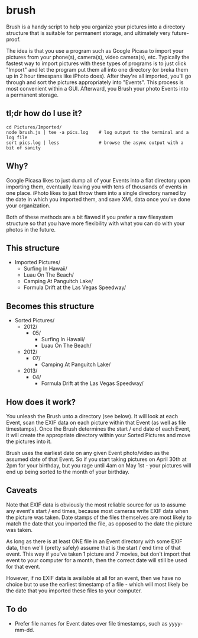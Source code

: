 # brush

Brush is a handy script to help you organize your pictures into a directory structure
that is suitable for permanent storage, and ultimately very future-proof.

The idea is that you use a program such as Google Picasa to import your pictures from
your phone(s), camera(s), video camera(s), etc. Typically the fastest way to
import pictures with these types of programs is to just click "Import" and let the
program put them all into one directory (or breka them up in 2 hour timespans like
iPhoto does). After they're all imported, you'll go through and sort the pictures
appropriately into "Events". This process is most convenient within a GUI. Afterward,
you Brush your photo Events into a permanent storage.

## tl;dr how do I use it?

```
cd Pictures/Imported/
node brush.js | tee -a pics.log    # log output to the terminal and a log file
sort pics.log | less               # browse the async output with a bit of sanity
```

## Why?

Google Picasa likes to just dump all of your Events into a flat directory upon
importing them, eventually leaving you with tens of thousands of events in one place.
iPhoto likes to just throw them into a single directory named by the date in which
you imported them, and save XML data once you've done your organization.

Both of these methods are a bit flawed if you prefer a raw filesystem structure so
that you have more flexibility with what you can do with your photos in the future.

## This structure

* Imported Pictures/
	* Surfing In Hawaii/
	* Luau On The Beach/
	* Camping At Panguitch Lake/
	* Formula Drift at the Las Vegas Speedway/

## Becomes this structure

* Sorted Pictures/
	* 2012/
		* 05/
			* Surfing In Hawaii/
			* Luau On The Beach/
	* 2012/
		* 07/
			* Camping At Panguitch Lake/
	* 2013/
		* 04/
			* Formula Drift at the Las Vegas Speedway/

## How does it work?

You unleash the Brush unto a directory (see below). It will look at each Event,
scan the EXIF data on each picture within that Event (as well as file timestamps).
Once the Brush determines the start / end date of each Event, it will create the
appropriate directory within your Sorted Pictures and move the pictures into it.

Brush uses the earliest date on any given Event photo/video as the assumed date
of that Event. So if you start taking pictures on April 30th at 2pm for your
birthday, but you rage until 4am on May 1st - your pictures will end up being
sorted to the month of your birthday.

## Caveats

Note that EXIF data is obviously the most reliable source for us to assume any
event's start / end times, because most cameras write EXIF data when the picture
was taken. Date stamps of the files themselves are most likely to match the date
that you imported the file, as opposed to the date the picture was taken.

As long as there is at least ONE file in an Event directory with some EXIF data,
then we'll (pretty safely) assume that is the start / end time of that event.
This way if you've taken 1 picture and 7 movies, but don't import that event to
your computer for a month, then the correct date will still be used for that
event.

However, if no EXIF data is available at all for an event, then we have no choice
but to use the earliest timestamp of a file - which will most likely be the
date that you imported these files to your computer.

## To do

* Prefer file names for Event dates over file timestamps, such as yyyy-mm-dd.
